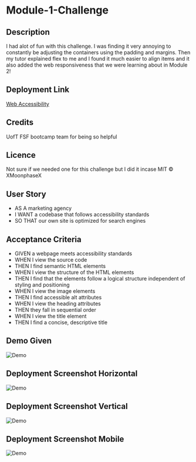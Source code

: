 # Module-1-Challenge

## Description
I had alot of fun with this challenge. I was finding it very annoying to constantly be adjusting the containers using the padding and margins. Then my tutor explained flex to me and I found it much easier to align items and it also added the web responsiveness that we were learning about in Module 2!

## Deployment Link
[Web Accessibility](https://xmoonphasex.github.io/Web-accessibility-C1/)

## Credits
UofT FSF bootcamp team for being so helpful

## Licence
Not sure if we needed one for this challenge but I did it incase
MIT © XMoonphaseX

## User Story
+ AS A marketing agency
+ I WANT a codebase that follows accessibility standards
+ SO THAT our own site is optimized for search engines

## Acceptance Criteria
+ GIVEN a webpage meets accessibility standards
+ WHEN I view the source code
+ THEN I find semantic HTML elements
+ WHEN I view the structure of the HTML elements
+ THEN I find that the elements follow a logical structure independent of styling and positioning
+ WHEN I view the image elements
+ THEN I find accessible alt attributes
+ WHEN I view the heading attributes
+ THEN they fall in sequential order
+ WHEN I view the title element
+ THEN I find a concise, descriptive title

## Demo Given
![Demo](./assets/images/01-html-css-git-homework-demo.png)

## Deployment Screenshot Horizontal
![Demo](./assets/images/deployment-screenshot-horizontal.png)

## Deployment Screenshot Vertical
![Demo](./assets/images/deployment-screenshot-vertical.png)

## Deployment Screenshot Mobile
![Demo](./assets/images/deployment-screenshot-mobile.png)

